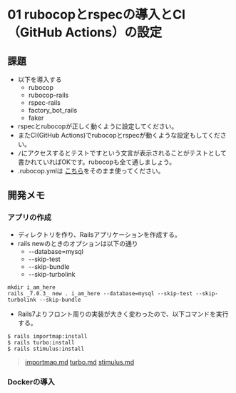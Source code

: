 # 01 rubocopとrspecの導入とCI（GitHub Actions）の設定
## 課題
- 以下を導入する
  - rubocop
  - rubocop-rails
  - rspec-rails
  - factory_bot_rails
  - faker
- rspecとrubocopが正しく動くように設定してください。
- またCI(GitHub Actions)でrubocopとrspecが動くような設定もしてください。
- `/`にアクセスするとテストですという文言が表示されることがテストとして書かれていればOKです。rubocopも全て通しましょう。
- .rubocop.ymlは [こちら](https://github.com/DaichiSaito/insta_clone_ver7/pull/2/files#diff-4f894049af3375c2bd4e608f546f8d4a0eed95464efcdea850993200db9fef5c)をそのまま使ってください。

## 開発メモ
### アプリの作成
- ディレクトリを作り、Railsアプリケーションを作成する。
- rails newのときのオプションは以下の通り
  - --database=mysql
  - --skip-test
  - --skip-bundle
  - --skip-turbolink
```
mkdir i_am_here
rails _7.0.3_ new . i_am_here --database=mysql --skip-test --skip-turbolink --skip-bundle  
```
- Rails7よりフロント周りの実装が大きく変わったので、以下コマンドを実行する。
```
$ rails importmap:install
$ rails turbo:install
$ rails stimulus:install
```

> [importmap.md]()
> [turbo.md]()
> [stimulus.md]()

### Dockerの導入
> []()